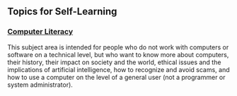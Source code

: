 ## Topics for Self-Learning

### [Computer Literacy](literacy.html) 

This subject area is intended for people who do not work with computers or software on a technical level, but who want to know more about computers, their history, their impact on society and the world, ethical issues and the implications of artificial intelligence, how to recognize and avoid scams, and how to use a computer on the level of a general user (not a programmer or system administrator). 
